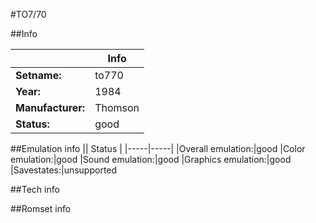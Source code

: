 #TO7/70

##Info

||Info|
|-----|-----|
|**Setname:**|to770
|**Year:**|1984
|**Manufacturer:**|Thomson
|**Status:**|good

##Emulation info
|| Status |
|-----|-----|
|Overall emulation:|good
|Color emulation:|good
|Sound emulation:|good
|Graphics emulation:|good
|Savestates:|unsupported

##Tech info

##Romset info

<!--- START OF EDITED COMMENT DO NOT TOUCH TEXT ABOVE-->
